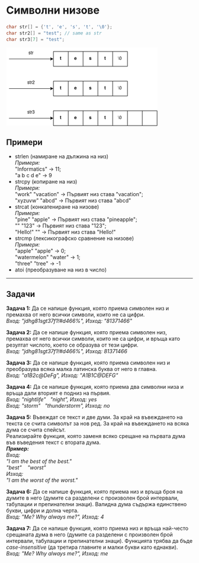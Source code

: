 # Символни низове
```c++
char str[] = {'t', 'e', 's', 't', '\0'};
char str2[] = "test"; // same as str
char str3[7] = "test";
```

![alt_text](https://github.com/MariaGrozdeva/Introduction_to_programming_FMI/blob/main/C++/Sem_09/images/String.png)

## Примери
- strlen (намиране на дължина на низ)  
*Примери:*  
"Informatics" -> 11;  
"a b c d e" -> 9
- strcpy (копиране на низ)  
*Примери:*  
"work" "vacation" -> Първият низ става "vacation";  
"xyzuvw" "abcd" -> Първият низ става "abcd"
- strcat (конкатениране на низове)  
*Примери:*  
"pine" "apple" -> Първият низ става "pineapple";  
"" "123" -> Първият низ става "123";  
"Hello!" "" -> Първият низ става "Hello!"
- strcmp (лексикографско сравнение на низове)  
*Примери:*  
"apple" "apple" -> 0;  
"watermelon" "water" -> 1;  
"three" "tree" -> -1
- atoi (преобразуване на низ в число)

---

## Задачи
**Задача 1:** Да се напише функция, която приема символен низ и премахва от него всички символи, които не са цифри.  
*Вход: "jdhg81sgt37f1!#d466%", Изход: "81371466"*  

**Задача 2:** Да се напише функция, която приема символен низ, премахва от него всички символи, които не са цифри, и връща като резултат числото, което се образува от тези цифри.  
*Вход: "jdhg81sgt37f1!#d466%", Изход: 81371466*  

**Задача 3:** Да се напише функция, която приема символен низ и преобразува всяка малка латинска буква от него в главна.  
*Вход: "a1B2c@DeFg", Изход: "A1B1C@DEFG"*  

**Задача 4:** Да се напише функция, която приема два символни низа и връща дали вторият е подниз на първия.  
*Вход: "nightlife" &nbsp; "night", Изход: yes  
Вход: "storm" &nbsp; "thunderstorm", Изход: no*  

**Задача 5:** Въвеждат се текст и две думи. За край на въвеждането на текста се счита символът за нов ред. За край на въвеждането на всяка дума се счита спейсът.  
Реализирайте функция, която заменя всяко срещане на първата дума във въведения текст с втората дума.  
***Пример:***  
*Вход:  
"I am the best of the best."  
"best" &nbsp;&nbsp; "worst"  
Изход:  
"I am the worst of the worst."*  

**Задача 6:** Да се напише функция, която приема низ и връща броя на думите в него (думите са разделени с произволен брой интервали, табулации и препинателни знаци). Валидна дума съдържа единствено букви, цифри и долна черта.  
*Вход: "Me? Why always me?", Изход: 4*  

**Задача 7:** Да се напише функция, която приема низ и връща най-често срещаната дума в него (думите са разделени с произволен брой интервали, табулации и препинателни знаци). Функцията трябва да бъде *case-insensitive* (да третира главните и малки букви като еднакви).  
*Вход: "Me? Why always me?", Изход: me*  
